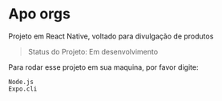 # Apo orgs
Projeto em React Native, voltado para divulgação de produtos

>Status do Projeto: Em desenvolvimento

Para rodar esse projeto em sua maquina, por favor digite:

```
Node.js
Expo.cli
```
